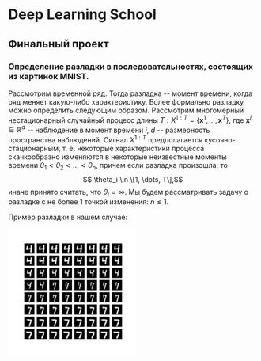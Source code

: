 # Deep Learning School
## Финальный проект

### Определение разладки в последовательностях, состоящих из картинок MNIST.

Рассмотрим временной ряд. Тогда разладка -- момент времени, когда ряд меняет какую-либо характеристику. Более формально разладку можно определить следующим образом.
Рассмотрим многомерный нестационарный случайный процесс длины $T: X^{1: T}=\{\mathbf{x}^{1}, \ldots, \mathbf{x}^{T}\}$,
где $\mathbf{x}^{i} \in \mathbb{R}^{d}$ -- наблюдение в момент времени $i$, $d$ -- размерность пространства наблюдений. 
Сигнал $X^{1: T}$ предполагается кусочно-стационарным, т. е. некоторые характеристики процесса скачкообразно изменяются в некоторые неизвестные моменты времени $\theta_1 < \theta_2 < \dots < \theta_n,$ причем если разладка произошла, то $$ \theta_i \in \[1, \dots, T\],$$ иначе принято считать, что $\theta_i = \infty$.  Мы будем рассматривать задачу о разладке с не более 1 точкой изменения: $n \leq 1$.

Пример разладки в нашем случае:

<img src="seq_4_7 (1).png" width="256"/>
